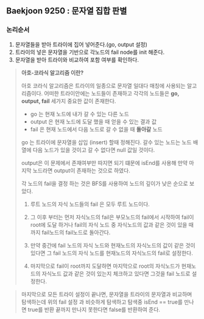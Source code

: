 ## Baekjoon 9250 : 문자열 집합 판별

### 논리순서

1. 문자열들을 받아 트라이에 집어 넣어준다.(go, output 설정)
2. 트라이의 넣은 문자열을 기반으로 각노드의 fail node를 init 해준다.
3. 문자열을 받아 트라이와 비교하여 포함 여부를 확인하다.

> **아호-코라식 알고리즘 이란?**
>
> 아호 코라식 알고리즘은 트라이의 일종으로 문자열 일대다 매칭에 사용되는 알고리즘이다. 
> 어떠한 트라이안에는 노드들이 존재하고 각각의 노드들은 **go, output, fail** 세가지 중요한 값이 존재한다. 
>
> - go 는 현재 노드에 내가 갈 수 있는 다른 노드
> - output 은 현재 노드에 도달 했을 때 얻을 수 있는 결과 값
> - fail 은 현재 노드에서 다음 노드로 갈 수 없을 때 **돌아갈** 노드 
>
> go 는 트라이에 문자열을 삽입 (insert) 할때 정해진다. 갈수 있는 노드는 노드 배열에 다음 노드가 있을 것이고 갈 수 없다면 null 값일 것이다.
>
> output은 이 문제에서 존재여부만 따지면 되기 떄문에 isEnd를 사용해 만약 마지막 노드라면 output이 존재하는 것으로 하였다.
>
> 각 노드의 fail을 결정 하는 것은 BFS를 사용하여 노드의 깊이가 낮은 순으로 보았다. 
> 
> 1. 루트 노드의 자식 노드들의 fail 은 모두 루트 노드이다. 
> 
> 2. 그 이후 부터는 먼저 자식노드의 fail은 부모노드의 fail에서 시작하여 fail이 root에 도달 하거나 fail의 자식 노드 중 자식노드의 값과 같은 것이 있을 때까지 fail노드의 fail노드로 돌아간다.
> 
> 
> 3. 만약 중간에 fail 노드의 자식 노드와 현재노드의 자식노드의 값이 같은 것이 있다면 그 fail 노드의 자식 노드를 현재노드의 자식노드의 fail로 설정한다.
> 
> 4. 마지막으로 fail이 root까지 도달하면 마지막으로 root의 자식노드가 현재노드의 자식노드 값과 같은 것이 있는지 체크하고 있다면 그것을 fail 노드로 설정한다.

> 마지막으로 모든 트라이 설정이 끝나면, 문자열을 트라이의 문자열과 비교하며 탐색하는데 위의 fail 설정 과 비슷하게 탐색하고 탐색중 isEnd == true를 만나면 true를 반환 끝까지 만나지 못한다면 false를 반환하여 준다.